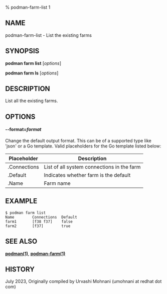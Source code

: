% podman-farm-list 1

## NAME
podman\-farm\-list - List the existing farms

## SYNOPSIS
**podman farm list** [*options*]

**podman farm ls** [*options*]

## DESCRIPTION
List all the existing farms.

## OPTIONS

#### **--format**=*format*

Change the default output format.  This can be of a supported type like 'json' or a Go template.
Valid placeholders for the Go template listed below:

| **Placeholder** | **Description**                            |
| --------------- | ------------------------------------------ |
| .Connections    | List of all system connections in the farm |
| .Default        | Indicates whether farm is the default      |
| .Name           | Farm name                                  |

## EXAMPLE
```
$ podman farm list
Name        Connections  Default
farm1       [f38 f37]    false
farm2       [f37]        true
```
## SEE ALSO
**[podman(1)](podman.1.md)**, **[podman-farm(1)](podman-farm.1.md)**

## HISTORY
July 2023, Originally compiled by Urvashi Mohnani (umohnani at redhat dot com)
